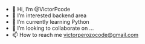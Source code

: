 - 👋 Hi, I’m @VictorPcode
- 👀 I’m interested backend area
- 🌱 I’m currently learning Python
- 💞️ I’m looking to collaborate on ...
- 📫 How to reach me victorperozocode@gmail.com

<!---
VictorPcode/VictorPcode is a ✨ special ✨ repository because its `README.md` (this file) appears on your GitHub profile.
You can click the Preview link to take a look at your changes.
--->
